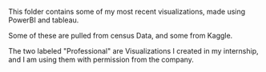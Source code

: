 This folder contains some of my most recent visualizations, made using PowerBI and tableau.

Some of these are pulled from census Data, and some from Kaggle.

The two labeled "Professional" are Visualizations I created in my internship, and I am using them
with permission from the company.  